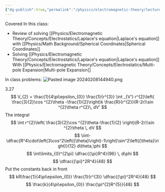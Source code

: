 ```yaml
---
{"dg-publish":true,"permalink":"/physics/electromagnetic-theory/lecture-notes/electrostatics/2024-02-08-multipole-expansion/"}
---
```


Covered In this class:
- Review of solving [[Physics/Electromagnetic Theory/Concepts/Electrostatics/Laplace's equation\|Laplace's equation]] with [[Physics/Math Background/Spherical Coordinates\|Spherical Coordinates]] 
- Solving [[Physics/Electromagnetic Theory/Concepts/Electrostatics/Laplace's equation\|Laplace's equation]] With [[Physics/Electromagnetic Theory/Concepts/Electrostatics/Multi-pole Expansion\|Multi-pole Expansion]]

In class problems: 
![Pasted image 20240208144940.png](/img/user/Attachments/Pasted%20image%2020240208144940.png)

3.27
$$
	V_{2} = \frac{1}{4\pi\epsilon_{0}} \frac{1}{r^{3}} \int _{V'} r^{2}\left( \frac{3}{2}\cos ^{2}\theta -\frac{1}{2}\right)k \frac{R}{r^{2}}(R-2r)\sin ^{2}\theta r^{2}\, dV'
$$
The integral
$$
\int r^{2}\left( \frac{3}{2}\cos ^{2}\theta-\frac{1}{2} \right)(R-2r)\sin ^{2}\theta \, dV
$$
$$
\iint-  \dfrac{R^4\cdot\left(3\cos^2\left({\theta}\right)-1\right)\sin^2\left({\theta}\right)}{12} d\theta,\phi
$$
$$
\int\limits_{0}^{2\pi} \dfrac{{\pi}R^4}{96} \, d\phi
$$
$$
 \dfrac{{\pi}^2R^4}{48}
$$
Put the constants back in front
$$
kR\frac{1}{4\pi\epsilon_{0}} \frac{1}{r^{3}} \dfrac{{\pi}^2R^4}{48}
$$
$$
\frac{k}{4\pi\epsilon_{0}} \frac{\pi^{2}R^{5}}{48}
$$






